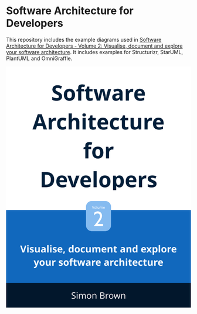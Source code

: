 # Software Architecture for Developers

This repository includes the example diagrams used in [Software Architecture for Developers - Volume 2: Visualise, document and explore your software architecture](https://leanpub.com/visualising-software-architecture). It includes examples for Structurizr, StarUML, PlantUML and OmniGraffle.

![](images/sa4d-volume2.png)